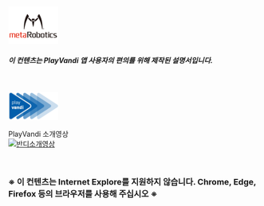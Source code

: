 
<!-- # <div align="center"><img width="200" src="./Images/metalogo.jpg"></div> -->

<img width="100" src="./Images/metalogo.jpg"> <br>

##### 이 컨텐츠는 PlayVandi 앱 사용자의 편의를 위해 제작된 설명서입니다.

<br>

<!-- <img width="40" src="./Images/vandilogo.png"> -->
<img width="100" src="./Images/vandilogo.png"> <br>

<!-- # [반디소개영상보기](https://www.youtube.com/watch?v=_YkFJXDrei8) -->

PlayVandi 소개영상<br>
[![반디소개영상](http://img.youtube.com/vi/_YkFJXDrei8/0.jpg)](https://youtu.be/_YkFJXDrei8?t=0s) 

<br>

### ※ 이 컨텐츠는 Internet Explore를 지원하지 않습니다. Chrome, Edge, Firefox 등의 브라우저를 사용해 주십시오 ※